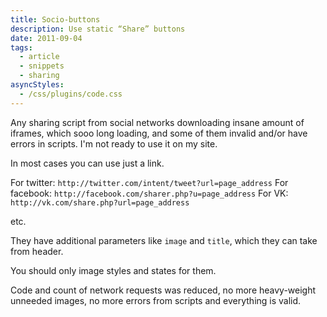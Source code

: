 ```yaml
---
title: Socio-buttons
description: Use static “Share” buttons
date: 2011-09-04
tags:
  - article
  - snippets
  - sharing
asyncStyles:
  - /css/plugins/code.css
---
```


Any sharing script from social networks downloading insane amount of iframes, which sooo long loading, and some of them invalid and/or have errors in scripts. I'm not ready to use it on my site.

In most cases you can use just a link.

For twitter: `http://twitter.com/intent/tweet?url=page_address`
For facebook: `http://facebook.com/sharer.php?u=page_address`
For VK: `http://vk.com/share.php?url=page_address`

etc.

They have additional parameters like `image` and `title`, which they can take from header.

You should only image styles and states for them.

Code and count of network requests was reduced, no more heavy-weight unneeded images, no more errors from scripts and everything is valid.
